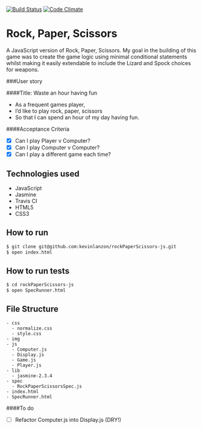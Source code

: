 [![Build Status](https://travis-ci.org/kevinlanzon/rockPaperScissors-js.svg?branch=master)](travis-ci.org/kevinlanzon/rockPaperScissors-js)
[![Code Climate](https://codeclimate.com/github/kevinlanzon/rockPaperScissors-js/badges/gpa.svg)](https://codeclimate.com/github/kevinlanzon/rockPaperScissors-js)

Rock, Paper, Scissors
========

A JavaScript version of Rock, Paper, Scissors. My goal in the building of this game was to create the game logic using minimal conditional statements whilst making it easily extendable to include the Lizard and Spock choices for weapons.

###User story

####Title: Waste an hour having fun
- As a frequent games player,
- I’d like to play rock, paper, scissors
- So that I can spend an hour of my day having fun.

####Acceptance Criteria
- [x] Can I play Player v Computer?
- [x] Can I play Computer v Computer?
- [x] Can I play a different game each time?

Technologies used
----
- JavaScript
- Jasmine
- Travis CI
- HTML5
- CSS3

How to run
----
```sh
$ git clone git@github.com:kevinlanzon/rockPaperScissors-js.git
$ open index.html
```

How to run tests
----
```sh
$ cd rockPaperScissors-js
$ open SpecRunner.html
```
File Structure
----------------
```
- css
  - normalize.css
  - style.css
- img
- js
  - Computer.js
  - Display.js
  - Game.js
  - Player.js
- lib
  - jasmine-2.3.4
- spec
  - RockPaperScissorsSpec.js
- index.html
- SpecRunner.html

```
####To do
- [ ] Refactor Computer.js into Display.js (DRY!)
